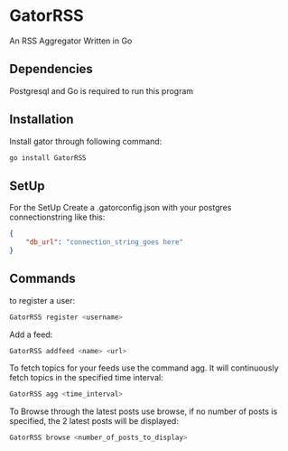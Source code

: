 # GatorRSS
An RSS Aggregator Written in Go
## Dependencies
Postgresql and Go is required to run this program
## Installation
Install gator through following command:
```bash
go install GatorRSS
```
## SetUp
For the SetUp Create a .gatorconfig.json with your postgres connectionstring like this:
```json
{
    "db_url": "connection_string_goes here"
}
```
## Commands
to register a user:
```bash
GatorRSS register <username>
```
Add a feed:
```bash
GatorRSS addfeed <name> <url>
```
To fetch topics for your feeds use the command agg. It will continuously fetch topics in the specified time interval:
```bash
GatorRSS agg <time_interval>
```
To Browse through the latest posts use browse, if no number of posts is specified, the 2 latest posts will be displayed:
```bash
GatorRSS browse <number_of_posts_to_display>
```
